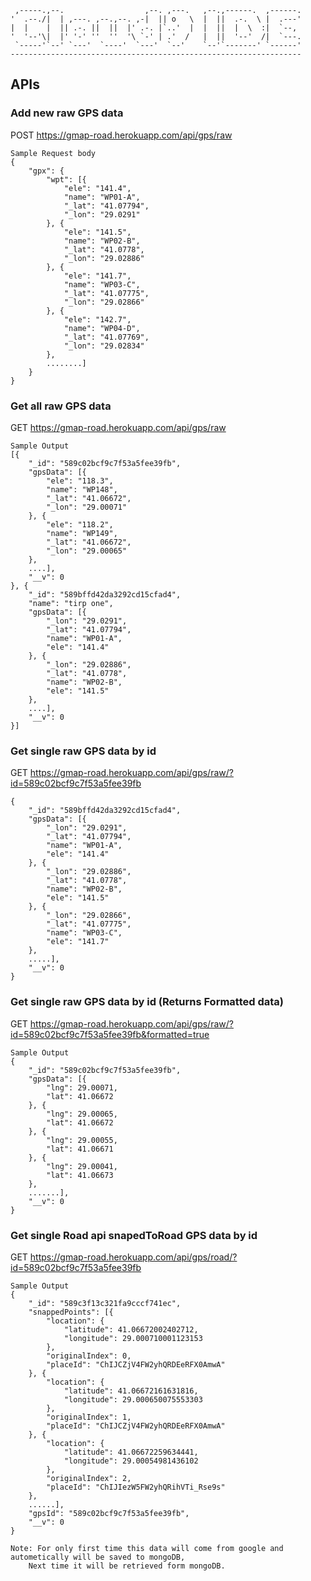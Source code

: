 
     ,-----.,--.                  ,--. ,---.   ,--.,------.  ,------.
    '  .--./|  | ,---. ,--.,--. ,-|  || o   \  |  ||  .-.  \ |  .---'
    |  |    |  || .-. ||  ||  |' .-. |`..'  |  |  ||  |  \  :|  `--, 
    '  '--'\|  |' '-' ''  ''  '\ `-' | .'  /   |  ||  '--'  /|  `---.
     `-----'`--' `---'  `----'  `---'  `--'    `--'`-------' `------'
    ----------------------------------------------------------------- 


## APIs

### Add new raw GPS data
POST https://gmap-road.herokuapp.com/api/gps/raw

    Sample Request body
    {
    	"gpx": {
    		"wpt": [{
    			"ele": "141.4",
    			"name": "WP01-A",
    			"_lat": "41.07794",
    			"_lon": "29.0291"
    		}, {
    			"ele": "141.5",
    			"name": "WP02-B",
    			"_lat": "41.0778",
    			"_lon": "29.02886"
    		}, {
    			"ele": "141.7",
    			"name": "WP03-C",
    			"_lat": "41.07775",
    			"_lon": "29.02866"
    		}, {
    			"ele": "142.7",
    			"name": "WP04-D",
    			"_lat": "41.07769",
    			"_lon": "29.02834"
    		}, 
    		........]
    	}
	}
	

### Get all raw GPS data
GET https://gmap-road.herokuapp.com/api/gps/raw

    Sample Output
    [{
    	"_id": "589c02bcf9c7f53a5fee39fb",
    	"gpsData": [{
    		"ele": "118.3",
    		"name": "WP148",
    		"_lat": "41.06672",
    		"_lon": "29.00071"
    	}, {
    		"ele": "118.2",
    		"name": "WP149",
    		"_lat": "41.06672",
    		"_lon": "29.00065"
    	}, 
    	....],
    	"__v": 0
    }, {
    	"_id": "589bffd42da3292cd15cfad4",
    	"name": "tirp one",
    	"gpsData": [{
    		"_lon": "29.0291",
    		"_lat": "41.07794",
    		"name": "WP01-A",
    		"ele": "141.4"
    	}, {
    		"_lon": "29.02886",
    		"_lat": "41.0778",
    		"name": "WP02-B",
    		"ele": "141.5"
    	},  
    	....],
    	"__v": 0
    }]


### Get single raw GPS data by id
GET https://gmap-road.herokuapp.com/api/gps/raw/?id=589c02bcf9c7f53a5fee39fb

    {
    	"_id": "589bffd42da3292cd15cfad4",
    	"gpsData": [{
    		"_lon": "29.0291",
    		"_lat": "41.07794",
    		"name": "WP01-A",
    		"ele": "141.4"
    	}, {
    		"_lon": "29.02886",
    		"_lat": "41.0778",
    		"name": "WP02-B",
    		"ele": "141.5"
    	}, {
    		"_lon": "29.02866",
    		"_lat": "41.07775",
    		"name": "WP03-C",
    		"ele": "141.7"
    	},
    	.....],
    	"__v": 0
    }

### Get single raw GPS data by id (Returns Formatted data)
GET https://gmap-road.herokuapp.com/api/gps/raw/?id=589c02bcf9c7f53a5fee39fb&formatted=true

    Sample Output
    {
    	"_id": "589c02bcf9c7f53a5fee39fb",
    	"gpsData": [{
    		"lng": 29.00071,
    		"lat": 41.06672
    	}, {
    		"lng": 29.00065,
    		"lat": 41.06672
    	}, {
    		"lng": 29.00055,
    		"lat": 41.06671
    	}, {
    		"lng": 29.00041,
    		"lat": 41.06673
    	}, 
    	.......],
    	"__v": 0
    }

### Get single Road api snapedToRoad GPS data by id
GET https://gmap-road.herokuapp.com/api/gps/road/?id=589c02bcf9c7f53a5fee39fb

    Sample Output
    {
    	"_id": "589c3f13c321fa9cccf741ec",
    	"snappedPoints": [{
    		"location": {
    			"latitude": 41.06672002402712,
    			"longitude": 29.000710001123153
    		},
    		"originalIndex": 0,
    		"placeId": "ChIJCZjV4FW2yhQRDEeRFX0AmwA"
    	}, {
    		"location": {
    			"latitude": 41.06672161631816,
    			"longitude": 29.000650075553303
    		},
    		"originalIndex": 1,
    		"placeId": "ChIJCZjV4FW2yhQRDEeRFX0AmwA"
    	}, {
    		"location": {
    			"latitude": 41.06672259634441,
    			"longitude": 29.00054981436102
    		},
    		"originalIndex": 2,
    		"placeId": "ChIJIezW5FW2yhQRihVTi_Rse9s"
    	}, 
    	......],
    	"gpsId": "589c02bcf9c7f53a5fee39fb",
    	"__v": 0
    }

    Note: For only first time this data will come from google and autometically will be saved to mongoDB,
        Next time it will be retrieved form mongoDB.

